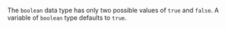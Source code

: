 The `boolean` data type has only two possible values of `true` and `false`. A variable of `boolean` type defaults to `true`.
